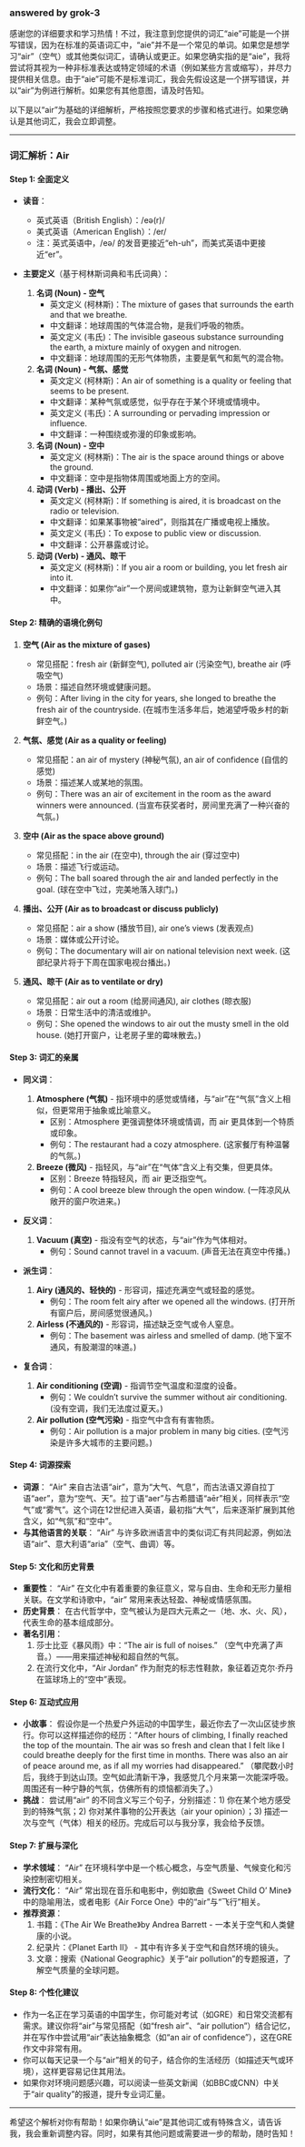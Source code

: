 ### answered by grok-3
感谢您的详细要求和学习热情！不过，我注意到您提供的词汇“aie”可能是一个拼写错误，因为在标准的英语词汇中，“aie”并不是一个常见的单词。如果您是想学习“air”（空气）或其他类似词汇，请确认或更正。如果您确实指的是“aie”，我将尝试将其视为一种非标准表达或特定领域的术语（例如某些方言或缩写），并尽力提供相关信息。由于“aie”可能不是标准词汇，我会先假设这是一个拼写错误，并以“air”为例进行解析。如果您有其他意图，请及时告知。

以下是以“air”为基础的详细解析，严格按照您要求的步骤和格式进行。如果您确认是其他词汇，我会立即调整。

---

### 词汇解析：Air

#### Step 1: 全面定义
- **读音**：
  - 英式英语（British English）：/eə(r)/
  - 美式英语（American English）：/er/
  - 注：英式英语中，/eə/ 的发音更接近“eh-uh”，而美式英语中更接近“er”。

- **主要定义**（基于柯林斯词典和韦氏词典）：
  1. **名词 (Noun) - 空气**
     - 英文定义 (柯林斯)：The mixture of gases that surrounds the earth and that we breathe.
     - 中文翻译：地球周围的气体混合物，是我们呼吸的物质。
     - 英文定义 (韦氏)：The invisible gaseous substance surrounding the earth, a mixture mainly of oxygen and nitrogen.
     - 中文翻译：地球周围的无形气体物质，主要是氧气和氮气的混合物。
  2. **名词 (Noun) - 气氛、感觉**
     - 英文定义 (柯林斯)：An air of something is a quality or feeling that seems to be present.
     - 中文翻译：某种气氛或感觉，似乎存在于某个环境或情境中。
     - 英文定义 (韦氏)：A surrounding or pervading impression or influence.
     - 中文翻译：一种围绕或弥漫的印象或影响。
  3. **名词 (Noun) - 空中**
     - 英文定义 (柯林斯)：The air is the space around things or above the ground.
     - 中文翻译：空中是指物体周围或地面上方的空间。
  4. **动词 (Verb) - 播出、公开**
     - 英文定义 (柯林斯)：If something is aired, it is broadcast on the radio or television.
     - 中文翻译：如果某事物被“aired”，则指其在广播或电视上播放。
     - 英文定义 (韦氏)：To expose to public view or discussion.
     - 中文翻译：公开暴露或讨论。
  5. **动词 (Verb) - 通风、晾干**
     - 英文定义 (柯林斯)：If you air a room or building, you let fresh air into it.
     - 中文翻译：如果你“air”一个房间或建筑物，意为让新鲜空气进入其中。

#### Step 2: 精确的语境化例句
1. **空气 (Air as the mixture of gases)**
   - 常见搭配：fresh air (新鲜空气), polluted air (污染空气), breathe air (呼吸空气)
   - 场景：描述自然环境或健康问题。
   - 例句：After living in the city for years, she longed to breathe the fresh air of the countryside. (在城市生活多年后，她渴望呼吸乡村的新鲜空气。)

2. **气氛、感觉 (Air as a quality or feeling)**
   - 常见搭配：an air of mystery (神秘气氛), an air of confidence (自信的感觉)
   - 场景：描述某人或某地的氛围。
   - 例句：There was an air of excitement in the room as the award winners were announced. (当宣布获奖者时，房间里充满了一种兴奋的气氛。)

3. **空中 (Air as the space above ground)**
   - 常见搭配：in the air (在空中), through the air (穿过空中)
   - 场景：描述飞行或运动。
   - 例句：The ball soared through the air and landed perfectly in the goal. (球在空中飞过，完美地落入球门。)

4. **播出、公开 (Air as to broadcast or discuss publicly)**
   - 常见搭配：air a show (播放节目), air one’s views (发表观点)
   - 场景：媒体或公开讨论。
   - 例句：The documentary will air on national television next week. (这部纪录片将于下周在国家电视台播出。)

5. **通风、晾干 (Air as to ventilate or dry)**
   - 常见搭配：air out a room (给房间通风), air clothes (晾衣服)
   - 场景：日常生活中的清洁或维护。
   - 例句：She opened the windows to air out the musty smell in the old house. (她打开窗户，让老房子里的霉味散去。)

#### Step 3: 词汇的亲属
- **同义词**：
  1. **Atmosphere (气氛)** - 指环境中的感觉或情绪，与“air”在“气氛”含义上相似，但更常用于抽象或比喻意义。
     - 区别：Atmosphere 更强调整体环境或情调，而 air 更具体到一个特质或印象。
     - 例句：The restaurant had a cozy atmosphere. (这家餐厅有种温馨的气氛。)
  2. **Breeze (微风)** - 指轻风，与“air”在“气体”含义上有交集，但更具体。
     - 区别：Breeze 特指轻风，而 air 更泛指空气。
     - 例句：A cool breeze blew through the open window. (一阵凉风从敞开的窗户吹进来。)

- **反义词**：
  1. **Vacuum (真空)** - 指没有空气的状态，与“air”作为气体相对。
     - 例句：Sound cannot travel in a vacuum. (声音无法在真空中传播。)

- **派生词**：
  1. **Airy (通风的、轻快的)** - 形容词，描述充满空气或轻盈的感觉。
     - 例句：The room felt airy after we opened all the windows. (打开所有窗户后，房间感觉很通风。)
  2. **Airless (不通风的)** - 形容词，描述缺乏空气或令人窒息。
     - 例句：The basement was airless and smelled of damp. (地下室不通风，有股潮湿的味道。)

- **复合词**：
  1. **Air conditioning (空调)** - 指调节空气温度和湿度的设备。
     - 例句：We couldn’t survive the summer without air conditioning. (没有空调，我们无法度过夏天。)
  2. **Air pollution (空气污染)** - 指空气中含有有害物质。
     - 例句：Air pollution is a major problem in many big cities. (空气污染是许多大城市的主要问题。)

#### Step 4: 词源探索
- **词源**： “Air” 来自古法语“air”，意为“大气、气息”，而古法语又源自拉丁语“aer”，意为“空气、天”。拉丁语“aer”与古希腊语“aēr”相关，同样表示“空气”或“雾气”。这个词在12世纪进入英语，最初指“大气”，后来逐渐扩展到其他含义，如“气氛”和“空中”。
- **与其他语言的关联**： “Air” 与许多欧洲语言中的类似词汇有共同起源，例如法语“air”、意大利语“aria”（空气、曲调）等。

#### Step 5: 文化和历史背景
- **重要性**： “Air” 在文化中有着重要的象征意义，常与自由、生命和无形力量相关联。在文学和诗歌中，“air” 常用来表达轻盈、神秘或情感氛围。
- **历史背景**： 在古代哲学中，空气被认为是四大元素之一（地、水、火、风），代表生命的基本组成部分。
- **著名引用**：
  1. 莎士比亚《暴风雨》中：“The air is full of noises.” （空气中充满了声音。）——用来描述神秘和超自然的气氛。
  2. 在流行文化中，“Air Jordan” 作为耐克的标志性鞋款，象征着迈克尔·乔丹在篮球场上的“空中”表现。

#### Step 6: 互动式应用
- **小故事**： 假设你是一个热爱户外运动的中国学生，最近你去了一次山区徒步旅行。你可以这样描述你的经历：“After hours of climbing, I finally reached the top of the mountain. The air was so fresh and clean that I felt like I could breathe deeply for the first time in months. There was also an air of peace around me, as if all my worries had disappeared.” （攀爬数小时后，我终于到达山顶。空气如此清新干净，我感觉几个月来第一次能深呼吸。周围还有一种宁静的气氛，仿佛所有的烦恼都消失了。）
- **挑战**： 尝试用“air” 的不同含义写三个句子，分别描述：1) 你在某个地方感受到的特殊气氛；2) 你对某件事物的公开表达（air your opinion）；3) 描述一次与空气（气体）相关的经历。完成后可以与我分享，我会给予反馈。

#### Step 7: 扩展与深化
- **学术领域**： “Air” 在环境科学中是一个核心概念，与空气质量、气候变化和污染控制密切相关。
- **流行文化**： “Air” 常出现在音乐和电影中，例如歌曲《Sweet Child O’ Mine》中的隐喻用法，或者电影《Air Force One》中的“air”与“飞行”相关。
- **推荐资源**：
  1. 书籍：《The Air We Breathe》by Andrea Barrett - 一本关于空气和人类健康的小说。
  2. 纪录片：《Planet Earth II》 - 其中有许多关于空气和自然环境的镜头。
  3. 文章：搜索《National Geographic》关于“air pollution”的专题报道，了解空气质量的全球问题。

#### Step 8: 个性化建议
- 作为一名正在学习英语的中国学生，你可能对考试（如GRE）和日常交流都有需求。建议你将“air”与常见搭配（如“fresh air”、“air pollution”）结合记忆，并在写作中尝试用“air”表达抽象概念（如“an air of confidence”），这在GRE作文中非常有用。
- 你可以每天记录一个与“air”相关的句子，结合你的生活经历（如描述天气或环境），这样更容易记住其用法。
- 如果你对环境问题感兴趣，可以阅读一些英文新闻（如BBC或CNN）中关于“air quality”的报道，提升专业词汇量。

---

希望这个解析对你有帮助！如果你确认“aie”是其他词汇或有特殊含义，请告诉我，我会重新调整内容。同时，如果有其他问题或需要进一步的帮助，随时告知！